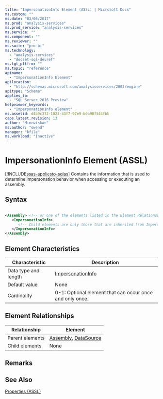 ```yaml
---
title: "ImpersonationInfo Element (ASSL) | Microsoft Docs"
ms.custom: ""
ms.date: "03/06/2017"
ms.prod: "analysis-services"
ms.prod_service: "analysis-services"
ms.service: ""
ms.component: ""
ms.reviewer: ""
ms.suite: "pro-bi"
ms.technology: 
  - "analysis-services"
  - "docset-sql-devref"
ms.tgt_pltfrm: ""
ms.topic: "reference"
apiname: 
  - "ImpersonationInfo Element"
apilocation: 
  - "http://schemas.microsoft.com/analysisservices/2003/engine"
apitype: "Schema"
applies_to: 
  - "SQL Server 2016 Preview"
helpviewer_keywords: 
  - "ImpersonationInfo element"
ms.assetid: d4b9c372-1023-43f7-97e9-b0a90f544fbb
caps.latest.revision: 13
author: "Minewiskan"
ms.author: "owend"
manager: "kfile"
ms.workload: "Inactive"
---
```

# ImpersonationInfo Element (ASSL)
[!INCLUDE[ssas-appliesto-sqlas](../../../includes/ssas-appliesto-sqlas.md)]
  Contains the information that is used to determine impersonation behavior when accessing or executing an assembly.  
  
## Syntax  
  
```xml  
  
<Assembly> <!-- or one of the elements listed in the Element Relationships table -->  
   <ImpersonationInfo>  
      <!-- Child elements are only those that are inherited from ImpersonationInfo -->  
   </ImpersonationInfo>  
</Assembly>  
```  
  
## Element Characteristics  
  
|Characteristic|Description|  
|--------------------|-----------------|  
|Data type and length|[ImpersonationInfo](../../../analysis-services/scripting/data-type/impersonationinfo-data-type-assl.md)|  
|Default value|None|  
|Cardinality|0-1: Optional element that can occur once and only once.|  
  
## Element Relationships  
  
|Relationship|Element|  
|------------------|-------------|  
|Parent elements|[Assembly](../../../analysis-services/scripting/data-type/assembly-data-type-assl.md), [DataSource](../../../analysis-services/scripting/data-type/datasource-data-type-assl.md)|  
|Child elements|None|  
  
## Remarks  
  
## See Also  
 [Properties &#40;ASSL&#41;](../../../analysis-services/scripting/properties/properties-assl.md)  
  
  
